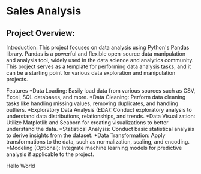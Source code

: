 # Sales Analysis

## Project Overview:

Introduction:
This project focuses on data analysis using Python's Pandas library. Pandas is a powerful and flexible open-source data manipulation and analysis tool, widely used in the data science and analytics community. This project serves as a template for performing data analysis tasks, and it can be a starting point for various data exploration and manipulation projects.

Features
*Data Loading: Easily load data from various sources such as CSV, Excel, SQL databases, and more.
*Data Cleaning: Perform data cleaning tasks like handling missing values, removing duplicates, and handling outliers.
*Exploratory Data Analysis (EDA): Conduct exploratory analysis to understand data distributions, relationships, and trends.
*Data Visualization: Utilize Matplotlib and Seaborn for creating visualizations to better understand the data.
*Statistical Analysis: Conduct basic statistical analysis to derive insights from the dataset.
*Data Transformation: Apply transformations to the data, such as normalization, scaling, and encoding.
*Modeling (Optional): Integrate machine learning models for predictive analysis if applicable to the project.

Hello World
